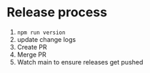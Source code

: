 # Release process

1. `npm run version`
2. update change logs
3. Create PR
4. Merge PR
5. Watch main to ensure releases get pushed
